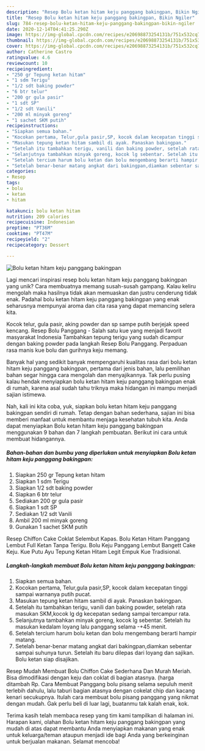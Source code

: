 ```yaml
---
description: "Resep Bolu ketan hitam keju panggang bakingpan, Bikin Ngiler"
title: "Resep Bolu ketan hitam keju panggang bakingpan, Bikin Ngiler"
slug: 784-resep-bolu-ketan-hitam-keju-panggang-bakingpan-bikin-ngiler
date: 2020-12-14T04:41:25.290Z
image: https://img-global.cpcdn.com/recipes/e20698873254131b/751x532cq70/bolu-ketan-hitam-keju-panggang-bakingpan-foto-resep-utama.jpg
thumbnail: https://img-global.cpcdn.com/recipes/e20698873254131b/751x532cq70/bolu-ketan-hitam-keju-panggang-bakingpan-foto-resep-utama.jpg
cover: https://img-global.cpcdn.com/recipes/e20698873254131b/751x532cq70/bolu-ketan-hitam-keju-panggang-bakingpan-foto-resep-utama.jpg
author: Catherine Castro
ratingvalue: 4.6
reviewcount: 10
recipeingredient:
- "250 gr Tepung ketan hitam"
- "1 sdm Terigu"
- "1/2 sdt baking powder"
- "6 btr telur"
- "200 gr gula pasir"
- "1 sdt SP"
- "1/2 sdt Vanili"
- "200 ml minyak goreng"
- "1 sachet SKM putih"
recipeinstructions:
- "Siapkan semua bahan."
- "Kocokan pertama, Telur,gula pasir,SP, kocok dalam kecepatan tinggi sampai warnanya putih pucat."
- "Masukan tepung ketan hitam sambil di ayak. Panaskan bakingpan."
- "Setelah itu tambahkan terigu, vanili dan baking powder, setelah rata masukan SKM,kocok lg dg kecepatan sedang sampai tercampur rata."
- "Selanjutnya tambahkan minyak goreng, kocok lg sebentar. Setelah itu masukan kedalam loyang lalu panggang selama -+45 menit."
- "Setelah tercium harum bolu ketan dan bolu mengembang berarti hampir matang."
- "Setelah benar-benar matang angkat dari bakingpan,diamkan sebentar sampai suhunya turun. Setelah itu baru dilepas dari loyang dan sajikan. Bolu ketan siap disajikan."
categories:
- Resep
tags:
- bolu
- ketan
- hitam

katakunci: bolu ketan hitam 
nutrition: 209 calories
recipecuisine: Indonesian
preptime: "PT36M"
cooktime: "PT47M"
recipeyield: "2"
recipecategory: Dessert

---
```



![Bolu ketan hitam keju panggang bakingpan](https://img-global.cpcdn.com/recipes/e20698873254131b/751x532cq70/bolu-ketan-hitam-keju-panggang-bakingpan-foto-resep-utama.jpg)

Lagi mencari inspirasi resep bolu ketan hitam keju panggang bakingpan yang unik? Cara membuatnya memang susah-susah gampang. Kalau keliru mengolah maka hasilnya tidak akan memuaskan dan justru cenderung tidak enak. Padahal bolu ketan hitam keju panggang bakingpan yang enak seharusnya mempunyai aroma dan cita rasa yang dapat memancing selera kita.

Kocok telur, gula pasir, aking powder dan sp sampe putih berjejak speed kencang. Resep Bolu Panggang - Salah satu kue yang menjadi favorit masyarakat Indonesia Tambahkan tepung terigu yang sudah dicampur dengan baking powder pada langkah Resep Bolu Panggang. Perpaduan rasa manis kue bolu dan gurihnya keju memang.

Banyak hal yang sedikit banyak mempengaruhi kualitas rasa dari bolu ketan hitam keju panggang bakingpan, pertama dari jenis bahan, lalu pemilihan bahan segar hingga cara mengolah dan menyajikannya. Tak perlu pusing kalau hendak menyiapkan bolu ketan hitam keju panggang bakingpan enak di rumah, karena asal sudah tahu triknya maka hidangan ini mampu menjadi sajian istimewa.


Nah, kali ini kita coba, yuk, siapkan bolu ketan hitam keju panggang bakingpan sendiri di rumah. Tetap dengan bahan sederhana, sajian ini bisa memberi manfaat untuk membantu menjaga kesehatan tubuh kita. Anda dapat menyiapkan Bolu ketan hitam keju panggang bakingpan menggunakan 9 bahan dan 7 langkah pembuatan. Berikut ini cara untuk membuat hidangannya.

<!--inarticleads1-->

##### Bahan-bahan dan bumbu yang diperlukan untuk menyiapkan Bolu ketan hitam keju panggang bakingpan:

1. Siapkan 250 gr Tepung ketan hitam
1. Siapkan 1 sdm Terigu
1. Siapkan 1/2 sdt baking powder
1. Siapkan 6 btr telur
1. Sediakan 200 gr gula pasir
1. Siapkan 1 sdt SP
1. Sediakan 1/2 sdt Vanili
1. Ambil 200 ml minyak goreng
1. Gunakan 1 sachet SKM putih


Resep Chiffon Cake Coklat Selembut Kapas. Bolu Ketan Hitam Panggang Lembut Full Ketan Tanpa Terigu. Bolu Keju Panggang Lembut Bangett Cake Keju. Kue Putu Ayu Tepung Ketan Hitam Legit Empuk Kue Tradisional. 

<!--inarticleads2-->

##### Langkah-langkah membuat Bolu ketan hitam keju panggang bakingpan:

1. Siapkan semua bahan.
1. Kocokan pertama, Telur,gula pasir,SP, kocok dalam kecepatan tinggi sampai warnanya putih pucat.
1. Masukan tepung ketan hitam sambil di ayak. Panaskan bakingpan.
1. Setelah itu tambahkan terigu, vanili dan baking powder, setelah rata masukan SKM,kocok lg dg kecepatan sedang sampai tercampur rata.
1. Selanjutnya tambahkan minyak goreng, kocok lg sebentar. Setelah itu masukan kedalam loyang lalu panggang selama -+45 menit.
1. Setelah tercium harum bolu ketan dan bolu mengembang berarti hampir matang.
1. Setelah benar-benar matang angkat dari bakingpan,diamkan sebentar sampai suhunya turun. Setelah itu baru dilepas dari loyang dan sajikan. Bolu ketan siap disajikan.


Resep Mudah Membuat Bolu Chiffon Cake Sederhana Dan Murah Meriah. Bisa dimodifikasi dengan keju dan coklat di bagian atasnya. (harga ditambah Rp. Cara Membuat Panggang bolu pisang selama sepuluh menit terlebih dahulu, lalu taburi bagian atasnya dengan cokelat chip dan kacang kenari secukupnya. Itulah cara membuat bolu pisang panggang yang nikmat dengan mudah. Gak perlu beli di luar lagi, buatanmu tak kalah enak, kok. 

Terima kasih telah membaca resep yang tim kami tampilkan di halaman ini. Harapan kami, olahan Bolu ketan hitam keju panggang bakingpan yang mudah di atas dapat membantu Anda menyiapkan makanan yang enak untuk keluarga/teman ataupun menjadi ide bagi Anda yang berkeinginan untuk berjualan makanan. Selamat mencoba!
